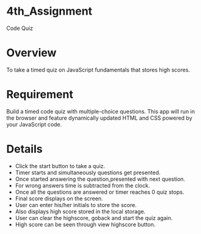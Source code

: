 # 4th_Assignment
Code Quiz

# Overview
To take a timed quiz on JavaScript fundamentals that stores high scores.

# Requirement
Build a timed code quiz with multiple-choice questions. This app will run in the browser and feature dynamically updated HTML and CSS powered by your JavaScript code. 

# Details
- Click the start button to take a quiz.
- Timer starts and simultaneously questions get presented.
- Once started answering the question,presented with next question.
- For wrong answers time is subtracted from the clock.
- Once all the questions are answered or timer reaches 0 quiz stops.
- Final score displays on the screen.
- User can enter his/her initials to store the score.
- Also displays high score stored in the local storage.
- User can clear the highscore, goback and start the quiz again.
- High score can be seen through view highscore button.